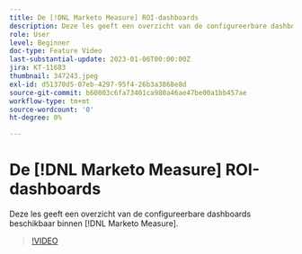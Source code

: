 ```yaml
---
title: De [!DNL Marketo Measure] ROI-dashboards
description: Deze les geeft een overzicht van de configureerbare dashboards beschikbaar binnen [!DNL Marketo Measure].
role: User
level: Beginner
doc-type: Feature Video
last-substantial-update: 2023-01-06T00:00:00Z
jira: KT-11683
thumbnail: 347243.jpeg
exl-id: d51370d5-07eb-4297-95f4-26b3a3868e8d
source-git-commit: b60003c6fa73401ca980a46ae47be00a1bb457ae
workflow-type: tm+mt
source-wordcount: '0'
ht-degree: 0%

---
```


# De [!DNL Marketo Measure] ROI-dashboards

Deze les geeft een overzicht van de configureerbare dashboards beschikbaar binnen [!DNL Marketo Measure].

>[!VIDEO](https://video.tv.adobe.com/v/347243/?quality=12&learn=on)
